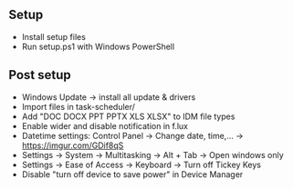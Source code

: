 ## Setup
- Install setup files
- Run setup.ps1 with Windows PowerShell

## Post setup
- Windows Update -> install all update & drivers
- Import files in task-scheduler/
- Add "DOC DOCX PPT PPTX XLS XLSX" to IDM file types
- Enable wider and disable notification in f.lux
- Datetime settings: Control Panel -> Change date, time,... -> https://imgur.com/GDif8qS
- Settings -> System -> Multitasking -> Alt + Tab -> Open windows only
- Settings -> Ease of Access -> Keyboard -> Turn off Tickey Keys
- Disable "turn off device to save power" in Device Manager
